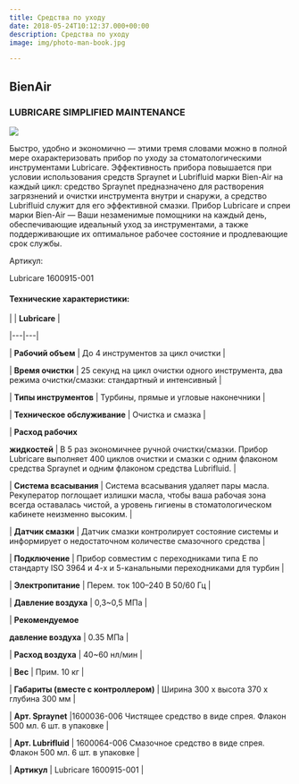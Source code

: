 ```yaml
---
title: Средства по уходу
date: 2018-05-24T10:12:37.000+00:00
description: Средства по уходу
image: img/photo-man-book.jpg

---
```

## BienAir

### **LUBRICARE** SIMPLIFIED MAINTENANCE

![](/uploads/1600915-001_ba_maintenance_lubricare_left_1.png)

Быстро, удобно и экономично — этими тремя словами можно в полной мере охарактеризовать прибор по уходу за стоматологическими инструментами Lubricare. Эффективность прибора повышается при условии использования средств Spraynet и Lubrifluid марки Bien-Air на каждый цикл: средство Spraynet предназначено для растворения загрязнений и очистки инструмента внутри и снаружи, а средство Lubrifluid служит для его эффективной смазки. Прибор Lubricare и спреи марки Bien-Air — Ваши незаменимые помощники на каждый день, обеспечивающие идеальный уход за инструментами, а также поддерживающие их оптимальное рабочее состояние и продлевающие срок службы.

Артикул:

Lubricare 1600915-001

#### Технические характеристики:

|   | **Lubricare**  |

|---|---|

| **Рабочий объем**  | До 4 инструментов за цикл очистки  |

| **Время очистки**  | 25 секунд на цикл очистки одного инструмента, два режима очистки/смазки: стандартный и интенсивный  |

| **Типы инструментов**  | Турбины, прямые и угловые наконечники  |

| **Техническое обслуживание**  | Очистка и смазка  |

| **Расход рабочих** 

**жидкостей**  | В 5 раз экономичнее ручной очистки/смазки. Прибор Lubricare выполняет 400 циклов очистки и смазки с одним флаконом средства Spraynet и одним флаконом средства Lubrifluid.  |

| **Система всасывания**  | Система всасывания удаляет пары масла. Рекуператор поглощает излишки масла, чтобы ваша рабочая зона всегда оставалась чистой, а уровень гигиены в стоматологическом кабинете неизменно высоким.  |

| **Датчик смазки**  | Датчик смазки контролирует состояние системы и информирует о недостаточном количестве смазочного средства  |

| **Подключение**  | Прибор совместим с переходниками типа E по стандарту ISO 3964 и 4-х и 5-канальными переходниками для турбин  |

| **Электропитание**  | Перем. ток 100–240 В 50/60 Гц  |

| **Давление воздуха**  | 0,3\~0,5 МПа  |

| **Рекомендуемое** 

**давление воздуха**  | 0.35 МПа  |

| **Расход воздуха**  | 40\~60 нл/мин  |

| **Вес**  | Прим. 10 кг  |

| **Габариты (вместе с контроллером)**  | Ширина 300 x высота 370 x глубина 300 мм  |

| **Арт. Spraynet**  |1600036-006 Чистящее средство в виде спрея. Флакон 500 мл. 6 шт. в упаковке  |

| **Арт. Lubrifluid**  | 1600064-006 Смазочное средство в виде спрея. Флакон 500 мл. 6 шт. в упаковке  |

| **Артикул**  | Lubricare 1600915-001  |